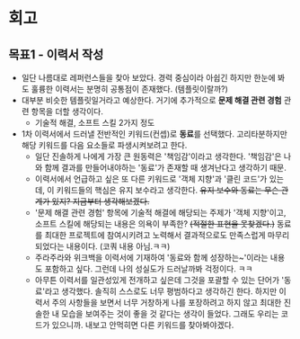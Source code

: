 # 회고
## 목표1 - 이력서 작성
- 일단 나름대로 레퍼런스들을 찾아 보았다. 경력 중심이라 아쉽긴 하지만 한눈에 봐도 훌륭한 이력서는 분명히 공통점이 존재했다. (템플릿이랄까?)
- 대부분 비슷한 템플릿일거라고 예상한다. 거기에 추가적으로 **문제 해결 관련 경험** 관련 항목을 더할 생각이다.
  - 기술적 해결, 소프트 스킬 2가지 정도
- 1차 이력서에서 드러낼 전반적인 키워드(컨셉)로 **동료**를 선택했다. 고리타분하지만 해당 키워드를 다음 요소들로 파생시켜보려고 한다.
  - 일단 진솔하게 나에게 가장 큰 원동력은 '책임감'이라고 생각한다. '책임감'은 나와 함께 결과를 만들어내야하는 '동료'가 존재할 때 생겨난다고 생각하기 때문.
  - 이력서에서 언급하고 싶은 또 다른 키워드로 '객체 지향'과 '클린 코드'가 있는데, 이 키워드들의 핵심은 유지 보수라고 생각한다. ~~유지 보수와 동료는 무슨 관계가 있지? 지금부터 생각해보겠다.~~
  - '문제 해결 관련 경험' 항목에 기술적 해결에 해당되는 주제가 '객체 지향'이고, 소프트 스킬에 해당되는 내용은 의욕이 부족한? ~~(적절한 표현을 못찾겠다.)~~ 동료를 최대한 프로젝트에 참여시키려고 노력해서 결과적으로도 만족스럽게 마무리 되었다는 내용이다. (코쿼 내용 아님.ㅋㅋ)
  - 주라주라와 위크백을 이력서에 기재하여 '동료와 함께 성장하는~'이라는 내용도 포함하고 싶다. 그런데 나의 성실도가 드러날까봐 걱정이다. ㅋㅋ
  - 아무튼 이력서를 일관성있게 전개하고 싶은데 그것을 포괄할 수 있는 단어가 '동료'라고 생각했다. 솔직히 스스로도 너무 평범하다고 생각하긴 한다. 하지만 이력서 주의 사항들을 보면서 너무 거창하게 나를 포장하려고 하지 않고 최대한 진솔한 내 모습을 보여주는 것이 좋을 것 같다는 생각이 들었다. 그래도 우리는 코드가 있으니까. 내보고 안먹히면 다른 키워드를 찾아봐야겠다.